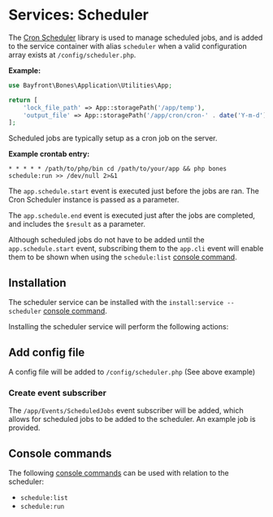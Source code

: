 # Services: Scheduler

The [Cron Scheduler](https://github.com/bayfrontmedia/cron-scheduler) library is used to manage scheduled jobs,
and is added to the service container with alias `scheduler` when a valid configuration array exists at `/config/scheduler.php`.

**Example:**

```php
use Bayfront\Bones\Application\Utilities\App;

return [
    'lock_file_path' => App::storagePath('/app/temp'),
    'output_file' => App::storagePath('/app/cron/cron-' . date('Y-m-d') . '.txt')
];
```

Scheduled jobs are typically setup as a cron job on the server.

**Example crontab entry:**

```
* * * * * /path/to/php/bin cd /path/to/your/app && php bones schedule:run >> /dev/null 2>&1
```

The `app.schedule.start` event is executed just before the jobs are ran. 
The Cron Scheduler instance is passed as a parameter.

The `app.schedule.end` event is executed just after the jobs are completed, and includes the `$result` as a parameter.

Although scheduled jobs do not have to be added until the `app.schedule.start` event,
subscribing them to the `app.cli` event will enable them to be shown when using the `schedule:list` [console command](#console-commands).

## Installation

The scheduler service can be installed with the `install:service --scheduler` [console command](../usage/console.md).

Installing the scheduler service will perform the following actions:

## Add config file

A config file will be added to `/config/scheduler.php` (See above example)

### Create event subscriber

The `/app/Events/ScheduledJobs` event subscriber will be added,
which allows for scheduled jobs to be added to the scheduler.
An example job is provided.

## Console commands

The following [console commands](../usage/console.md) can be used with relation to the scheduler:

- `schedule:list`
- `schedule:run`